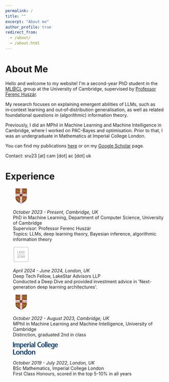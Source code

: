 ```yaml
---
permalink: /
title: ""
excerpt: "About me"
author_profile: true
redirect_from:
  - /about/
  - /about.html
---
```


<left> <h1>About Me</h1> </left>

Hello and welcome to my website! I'm a second-year PhD student in the [ML@CL](https://mlatcl.github.io/) group at the University of Cambridge, supervised by [Professor Ferenc Huszár](https://www.cst.cam.ac.uk/people/fh277). 

My research focuses on explaining emergent abilities of LLMs, such as in‑context learning and out‑of‑distribution generalisation, as well as related foundational questions in (algorithmic) information theory. 

Previously, I did an MPhil in Machine Learning and Machine Intelligence in Cambridge, where I worked on PAC-Bayes and optimisation. Prior to that, I was an undergraduate in Mathematics at Imperial College London.

You can find my publications [here](./publications.md) or on my [Google Scholar](https://scholar.google.com/citations?user=LknnfTQAAAAJ&hl=hu) page.

Contact: sru23 [at] cam [dot] ac [dot] uk

<left> <h1>Experience</h1> </left>

<p>
<ul style="list-style-type:none;">
<li>
	<div class='timeline-item'>
		<img class='timeline-image'  src="../assets/uoc.jpeg" width="50" height="50" float="left">
		<div class='timeline-text'>
			<p>
			<i>October 2023 - Present, Cambridge, UK</i> <br/>
			PhD in Machine Learning, Department of Computer Science, University of Cambridge <br/>
			Supervisor: Professor Ferenc Huszár <br/>
			Topics: LLMs, deep learning theory, Bayesian inference, algorithmic information theory
			</p>
		</div>
	</div>
</li>
<li>
	<div class='timeline-item'>
		<img class='timeline-image' src="../assets/lakestar.jpg" width="50" height="50" float="left">
		<div class='timeline-text'>
			<p>
			<i>April 2024 - June 2024, London, UK</i> <br/>
			Deep Tech Fellow, LakeStar Advisors LLP <br/>
			Conducted a Deep Dive  and provided investment advice in 'Next-generation deep learning architectures'.
			</p>
		</div>
	</div>
</li>
<li>
	<div class='timeline-item'>
		<img  class='timeline-image' src="../assets/uoc.jpeg" width="50" height="50" float="left">
		<div class='timeline-text'>
			<p>
			<i>October 2022 - August 2023, Cambridge, UK</i> <br/>
			MPhil in Machine Learning and Machine Intelligence, University of Cambridge <br/>
      Distinction, graduated 2nd in class
			</p>
		</div>
	</div>
</li>
<li>
	<div class='timeline-item'>
		<img  class='timeline-image' src="../assets/Imperial_logo.png" width="140" height="40" float="left">
		<div class='timeline-text'>
			<p>
			<i>October 2019 - July 2022, London, UK</i> <br/>
			BSc Mathematics, Imperial College London <br/>
      First Class Honours, scored in the top 5-10% in all years
			</p>
		</div>
	</div>
</li>
</ul>

